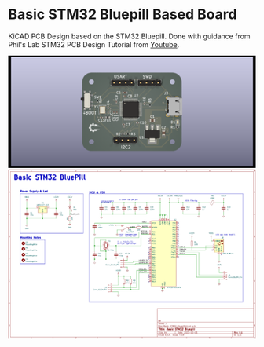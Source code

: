 # Basic STM32 Bluepill Based Board

KiCAD PCB Design based on the STM32 Bluepill. Done with guidance from Phil's Lab STM32 PCB Design Tutorial from [Youtube](https://www.youtube.com/watch?v=aVUqaB0IMh4).


![PCBrender](/src/PCBA.png)
![Schematic](/src/Schematic.png)